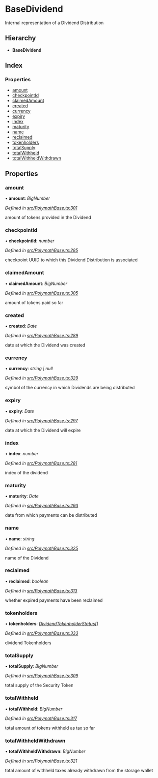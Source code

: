 # BaseDividend

Internal representation of a Dividend Distribution

## Hierarchy

* **BaseDividend**

## Index

### Properties

* [amount](../interfaces/_polymathbase_.basedividend.md#amount)
* [checkpointId](../interfaces/_polymathbase_.basedividend.md#checkpointid)
* [claimedAmount](../interfaces/_polymathbase_.basedividend.md#claimedamount)
* [created](../interfaces/_polymathbase_.basedividend.md#created)
* [currency](../interfaces/_polymathbase_.basedividend.md#currency)
* [expiry](../interfaces/_polymathbase_.basedividend.md#expiry)
* [index](../interfaces/_polymathbase_.basedividend.md#index)
* [maturity](../interfaces/_polymathbase_.basedividend.md#maturity)
* [name](../interfaces/_polymathbase_.basedividend.md#name)
* [reclaimed](../interfaces/_polymathbase_.basedividend.md#reclaimed)
* [tokenholders](../interfaces/_polymathbase_.basedividend.md#tokenholders)
* [totalSupply](../interfaces/_polymathbase_.basedividend.md#totalsupply)
* [totalWithheld](../interfaces/_polymathbase_.basedividend.md#totalwithheld)
* [totalWithheldWithdrawn](../interfaces/_polymathbase_.basedividend.md#totalwithheldwithdrawn)

## Properties

### amount

• **amount**: _BigNumber_

_Defined in_ [_src/PolymathBase.ts:301_](https://github.com/PolymathNetwork/polymath-sdk/blob/e8bbc1e/src/PolymathBase.ts#L301)

amount of tokens provided in the Dividend

### checkpointId

• **checkpointId**: _number_

_Defined in_ [_src/PolymathBase.ts:285_](https://github.com/PolymathNetwork/polymath-sdk/blob/e8bbc1e/src/PolymathBase.ts#L285)

checkpoint UUID to which this Dividend Distribution is associated

### claimedAmount

• **claimedAmount**: _BigNumber_

_Defined in_ [_src/PolymathBase.ts:305_](https://github.com/PolymathNetwork/polymath-sdk/blob/e8bbc1e/src/PolymathBase.ts#L305)

amount of tokens paid so far

### created

• **created**: _Date_

_Defined in_ [_src/PolymathBase.ts:289_](https://github.com/PolymathNetwork/polymath-sdk/blob/e8bbc1e/src/PolymathBase.ts#L289)

date at which the Dividend was created

### currency

• **currency**: _string \| null_

_Defined in_ [_src/PolymathBase.ts:329_](https://github.com/PolymathNetwork/polymath-sdk/blob/e8bbc1e/src/PolymathBase.ts#L329)

symbol of the currency in which Dividends are being distributed

### expiry

• **expiry**: _Date_

_Defined in_ [_src/PolymathBase.ts:297_](https://github.com/PolymathNetwork/polymath-sdk/blob/e8bbc1e/src/PolymathBase.ts#L297)

date at which the Dividend will expire

### index

• **index**: _number_

_Defined in_ [_src/PolymathBase.ts:281_](https://github.com/PolymathNetwork/polymath-sdk/blob/e8bbc1e/src/PolymathBase.ts#L281)

index of the dividend

### maturity

• **maturity**: _Date_

_Defined in_ [_src/PolymathBase.ts:293_](https://github.com/PolymathNetwork/polymath-sdk/blob/e8bbc1e/src/PolymathBase.ts#L293)

date from which payments can be distributed

### name

• **name**: _string_

_Defined in_ [_src/PolymathBase.ts:325_](https://github.com/PolymathNetwork/polymath-sdk/blob/e8bbc1e/src/PolymathBase.ts#L325)

name of the Dividend

### reclaimed

• **reclaimed**: _boolean_

_Defined in_ [_src/PolymathBase.ts:313_](https://github.com/PolymathNetwork/polymath-sdk/blob/e8bbc1e/src/PolymathBase.ts#L313)

whether expired payments have been reclaimed

### tokenholders

• **tokenholders**: [_DividendTokenholderStatus_](../interfaces/_types_index_.dividendtokenholderstatus.md)_\[\]_

_Defined in_ [_src/PolymathBase.ts:333_](https://github.com/PolymathNetwork/polymath-sdk/blob/e8bbc1e/src/PolymathBase.ts#L333)

dividend Tokenholders

### totalSupply

• **totalSupply**: _BigNumber_

_Defined in_ [_src/PolymathBase.ts:309_](https://github.com/PolymathNetwork/polymath-sdk/blob/e8bbc1e/src/PolymathBase.ts#L309)

total supply of the Security Token

### totalWithheld

• **totalWithheld**: _BigNumber_

_Defined in_ [_src/PolymathBase.ts:317_](https://github.com/PolymathNetwork/polymath-sdk/blob/e8bbc1e/src/PolymathBase.ts#L317)

total amount of tokens withheld as tax so far

### totalWithheldWithdrawn

• **totalWithheldWithdrawn**: _BigNumber_

_Defined in_ [_src/PolymathBase.ts:321_](https://github.com/PolymathNetwork/polymath-sdk/blob/e8bbc1e/src/PolymathBase.ts#L321)

total amount of withheld taxes already withdrawn from the storage wallet

